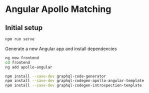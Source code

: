 # Angular Apollo Matching

## Initial setup

```bash
npm run serve
```

Generate a new Angular app and install dependencies

```bash
ng new frontend
cd frontend
ng add apollo-angular

npm install --save-dev graphql-code-generator
npm install --save-dev graphql-codegen-apollo-angular-template
npm install --save-dev graphql-codegen-introspection-template
```


